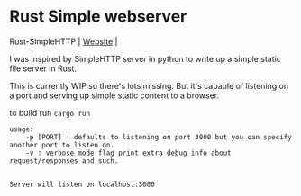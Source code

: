 # Rust Simple webserver

Rust-SimpleHTTP | [Website](http://www.banyango.com/rust-simplehttp/) | 

I was inspired by SimpleHTTP server in python to write up a simple static file server in Rust.

This is currently WIP so there's lots missing. But it's capable of listening on a port and serving up simple static content to a browser.

to build run ```cargo run```

```
usage:
    -p [PORT] : defaults to listening on port 3000 but you can specify another port to listen on.
    -v : verbose mode flag print extra debug info about request/responses and such.


Server will listen on localhost:3000

```
